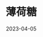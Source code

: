 ---
title: '薄荷糖'
date: '2023-04-05'
price: '20.0'
theaters: ['北京大学百周年纪念讲堂']
seat: ['7-8  1F']
remark: ['原声', '导赏']
---
